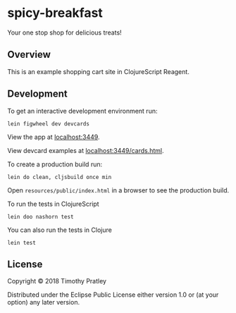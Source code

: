 # spicy-breakfast

Your one stop shop for delicious treats!


## Overview

This is an example shopping cart site in ClojureScript Reagent.


## Development

To get an interactive development environment run:

    lein figwheel dev devcards

View the app at [localhost:3449](http://localhost:3449/).

View devcard examples at [localhost:3449/cards.html](http://localhost:3449/cards.html).

To create a production build run:

    lein do clean, cljsbuild once min

Open `resources/public/index.html` in a browser to see the production build.

To run the tests in ClojureScript

    lein doo nashorn test

You can also run the tests in Clojure

    lein test


## License

Copyright © 2018 Timothy Pratley

Distributed under the Eclipse Public License either version 1.0 or (at your option) any later version.
